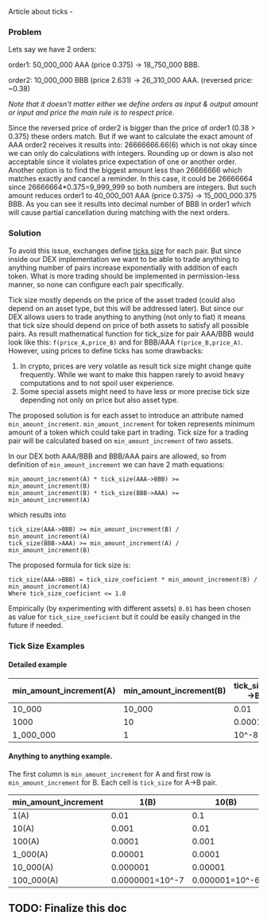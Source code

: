 Article about ticks -

### Problem

Lets say we have 2 orders:

order1: 50_000_000 AAA (price 0.375) -> 18_750_000 BBB.

order2: 10_000_000 BBB (price 2.631) -> 26_310_000 AAA. (reversed price: ~0.38)

*Note that it doesn't matter either we define orders as input & output amount or input and price the main rule is to 
respect price.*

Since the reversed price of order2 is bigger than the price of order1 (0.38 > 0.375) these orders match.
But if we want to calculate the exact amount of AAA order2 receives it results into: 26666666.66(6)
which is not okay since we can only do calculations with integers.
Rounding up or down is also not acceptable since it violates price expectation of one or another order.
Another option is to find the biggest amount less than 26666666 which matches exactly
and cancel a reminder.
In this case, it could be 26666664 since 26666664*0.375=9_999_999 so both numbers are integers.
But such amount reduces order1 to 40_000_001 AAA (price 0.375) -> 15_000_000.375 BBB.
As you can see it results into decimal number of BBB in order1
which will cause partial cancellation during matching with the next orders.

### Solution

To avoid this issue, exchanges define [ticks size](https://www.investopedia.com/terms/t/tick.asp) for each pair.
But since inside our DEX implementation we want to be able to trade anything
to anything number of pairs increase exponentially with addition of each token.
What is more trading should be implemented in permission-less manner, so none can configure each pair specifically.

Tick size mostly depends on the price of the asset traded
(could also depend on an asset type, but this will be addressed later).
But since our DEX allows users to trade anything to anything (not only to fiat)
it means that tick size should depend on price of both assets to satisfy all possible pairs.
As result mathematical function for tick_size for pair AAA/BBB would look like this:
`f(price_A,price_B)` and for BBB/AAA `f(price_B,price_A)`.
However, using prices to define ticks has some drawbacks:
1. In crypto, prices are very volatile as result tick size might change quite frequently.
While we want to make this happen rarely to avoid heavy computations and to not spoil user experience.
2. Some special assets might need to have less or more precise tick size depending not only on price but also asset type.

The proposed solution is for each asset to introduce an attribute named `min_amount_increment`.
`min_amount_increment` for token represents minimum amount of a token which could take part in trading.
Tick size for a trading pair will be calculated based on `min_amount_increment` of two assets.

In our DEX both AAA/BBB and BBB/AAA pairs are allowed,
so from definition of `min_amount_increment` we can have 2 math equations:
```
min_amount_increment(A) * tick_size(AAA->BBB) >= min_amount_increment(B)
min_amount_increment(B) * tick_size(BBB->AAA) >= min_amount_increment(A)
```

which results into

```
tick_size(AAA->BBB) >= min_amount_increment(B) / min_amount_increment(A)
tick_size(BBB->AAA) >= min_amount_increment(A) / min_amount_increment(B)
```

The proposed formula for tick size is:
```
tick_size(AAA->BBB) = tick_size_coeficient * min_amount_increment(B) / min_amount_increment(A)
Where tick_size_coeficient <= 1.0
```

Empirically (by experimenting with different assets) `0.01`
has been chosen as value for `tick_size_coeficient` but it could be easily changed in the future if needed.

### Tick Size Examples

#### Detailed example
| min_amount_increment(A) | min_amount_increment(B) | tick_size(A->B) | tick_size(B->A) | min_order(A->B)         | min_order(B->A)         |
|-------------------------|-------------------------|-----------------|-----------------|-------------------------|-------------------------|
| 10_000                  | 10_000                  | 0.01            | 0.01            | 1_000_000A*0.01=10_000B | 1_000_000B*0.01=10_000A |
| 1000                    | 10                      | 0.0001          | 1               | 100_000A*0.0001=10B     | 1_000B*1=1000A          |
| 1_000_000               | 1                       | 10^-8           | 10_000          | (10^8)A*10^-8=1B        | 100B*10_000=1_000_000A  |


#### Anything to anything example.

The first column is `min_amount_increment` for A and first row is `min_amount_increment` for B.
Each cell is `tick_size` for A->B pair.

| min_amount_increment | 1(B)            | 10(B)          | 100(B)        | 1_000(B) | 10_000(B) | 100_000(B) |
|----------------------|-----------------|----------------|---------------|----------|-----------|------------|
| 1(A)                 | 0.01            | 0.1            | 1             | 10       | 100       | 1000       |
| 10(A)                | 0.001           | 0.01           | 0.1           | 1        | 10        | 100        |
| 100(A)               | 0.0001          | 0.001          | 0.01          | 0.1      | 1         | 10         |
| 1_000(A)             | 0.00001         | 0.0001         | 0.001         | 0.01     | 0.1       | 1          |
| 10_000(A)            | 0.000001        | 0.00001        | 0.0001        | 0.001    | 0.01      | 0.1        |
| 100_000(A)           | 0.0000001=10^-7 | 0.000001=10^-6 | 0.00001=10^-5 | 0.0001   | 0.001     | 0.01       |

## TODO: Finalize this doc